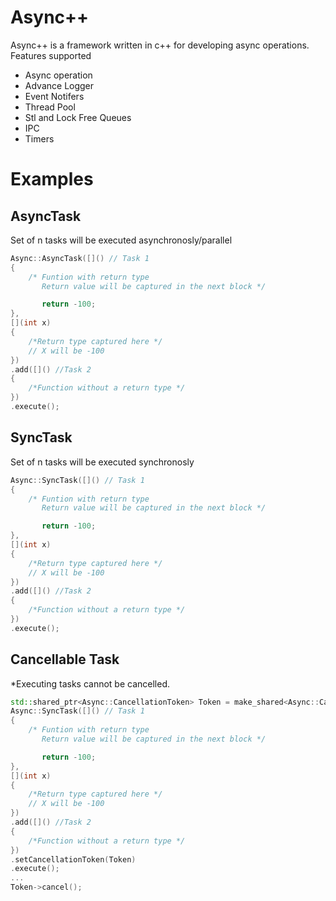 # Async++

Async++ is a framework written in c++ for developing async operations.
Features supported

* Async operation
* Advance Logger
* Event Notifers
* Thread Pool
* Stl and Lock Free Queues
* IPC
* Timers


Examples
========
## AsyncTask
Set of n tasks will be executed asynchronosly/parallel
```cpp 
Async::AsyncTask([]() // Task 1
{
	/* Funtion with return type
	   Return value will be captured in the next block */

	   return -100;
},
[](int x)
{	
	/*Return type captured here */
	// X will be -100
})
.add([]() //Task 2
{
	/*Function without a return type */
})
.execute();

```
## SyncTask
Set of n tasks will be executed synchronosly
```cpp 
Async::SyncTask([]() // Task 1
{
	/* Funtion with return type
	   Return value will be captured in the next block */

	   return -100;
},
[](int x)
{	
	/*Return type captured here */
	// X will be -100
})
.add([]() //Task 2
{
	/*Function without a return type */
})
.execute();

```

## Cancellable Task
*Executing tasks cannot be cancelled.

```cpp 
std::shared_ptr<Async::CancellationToken> Token = make_shared<Async::CancellationToken>();
Async::SyncTask([]() // Task 1
{
	/* Funtion with return type
	   Return value will be captured in the next block */

	   return -100;
},
[](int x)
{	
	/*Return type captured here */
	// X will be -100
})
.add([]() //Task 2
{
	/*Function without a return type */
})
.setCancellationToken(Token)
.execute();
...
Token->cancel();
```

